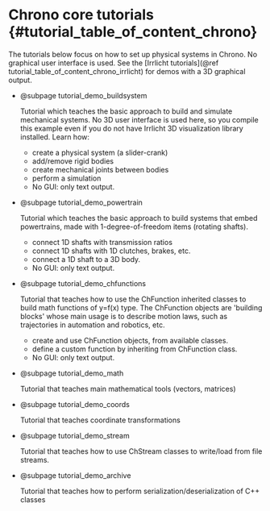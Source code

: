 Chrono core tutorials      {#tutorial_table_of_content_chrono}
==========================

The tutorials below focus on how to set up physical systems in Chrono. 
No graphical user interface is used. See the [Irrlicht tutorials](@ref tutorial_table_of_content_chrono_irrlicht) 
for demos with a 3D graphical output. 

-   @subpage tutorial_demo_buildsystem
	
    Tutorial which teaches the basic approach to build and simulate mechanical systems. No 3D user interface is used here, so you compile this example even if you do not have Irrlicht 3D visualization library installed. Learn how:

    - create a physical system (a slider-crank)
    - add/remove rigid bodies
    - create mechanical joints between bodies
    - perform a simulation 
    - No GUI: only text output. 

-   @subpage tutorial_demo_powertrain

    Tutorial which teaches the basic approach to build systems that embed powertrains, made with 1-degree-of-freedom items (rotating shafts).

    - connect 1D shafts with transmission ratios
    - connect 1D shafts with 1D clutches, brakes, etc.
    - connect a 1D shaft to a 3D body. 
    - No GUI: only text output. 

-   @subpage tutorial_demo_chfunctions

    Tutorial that teaches how to use the ChFunction inherited classes to build math functions of y=f(x) type. The ChFunction objects are 'building blocks' whose main usage is to describe motion laws, such as trajectories in automation and robotics, etc.

    - create and use ChFunction objects, from available classes.
    - define a custom function by inheriting from ChFunction class. 
    - No GUI: only text output. 

-   @subpage tutorial_demo_math

    Tutorial that teaches main mathematical tools (vectors, matrices)
	
-   @subpage tutorial_demo_coords

    Tutorial that teaches coordinate transformations
	
-   @subpage tutorial_demo_stream

    Tutorial that teaches how to use ChStream classes to write/load from file streams.

-   @subpage tutorial_demo_archive

    Tutorial that teaches how to perform serialization/deserialization of C++ classes